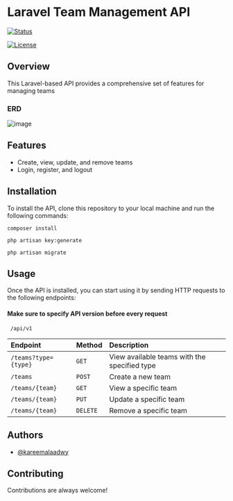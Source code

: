 
# Laravel Team Management API


[![Status](https://img.shields.io/badge/status-active-success.svg)]() 

[![License](https://img.shields.io/badge/license-MIT-blue.svg)](/LICENSE)

## Overview
This Laravel-based API provides a comprehensive set of features for managing teams

### ERD
![image](https://github.com/kareemaladawy/laravel-team-management-API/assets/62149929/96b29253-c64f-4ca5-8dd9-ea0caf51e0b3)


## Features
- Create, view, update, and remove teams
- Login, register, and logout

## Installation
To install the API, clone this repository to your local machine and run the following commands:

``composer install``

``php artisan key:generate``

``php artisan migrate``

## Usage
Once the API is installed, you can start using it by sending HTTP requests to the following endpoints:

#### Make sure to specify API version before every request

```
 /api/v1
```

| Endpoint  | Method   | Description                |
| :-------- | :------- | :------------------------- |
| `/teams?type={type}`  | `GET` | View available teams with the specified type |
| `/teams`  | `POST` | Create a new team |
| `/teams/{team}`  | `GET` | View a specific team |
| `/teams/{team}`  | `PUT` | Update a specific team |
| `/teams/{team}`  | `DELETE` | Remove a specific team |


## Authors

- [@kareemalaadwy](https://www.github.com/kareemalaadwy)


## Contributing

Contributions are always welcome!


